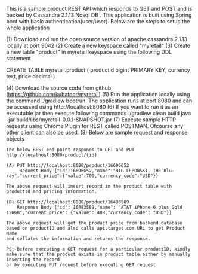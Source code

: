 This is a sample product REST API which responds to GET and POST and is backed by Cassandra 2.1.13 Nosql DB . This application is built using Spring boot with basic authentication(user/user).
Below are the steps to setup the whole application

(1) Download and run the open source version of apache cassandra 2.1.13 locally at port 9042
(2) Create a new keyspace called "myretail"
(3) Create a new table "product" in myretail keyspace using the following DDL statement

CREATE TABLE myretail.product (
    productid bigint PRIMARY KEY,
    currency text,
    price decimal
)

(4) Download the source code from github (https://github.com/kubatoor/myretail)
(5) Run the application locally using the command ./gradlew bootrun. The application runs at port 8080 and can be accessed using http://localhost:8080
(6) If you want to run it as an executable jar then execute following commands
    ./gradlew clean build
    java -jar build/libs/myretail-0.0.1-SNAPSHOT.jar
(7) Execute sample HTTP requests using Chrome Plugin for REST called POSTMAN. Ofcourse any other client can also be used.
(8) Below are sample request and response objects
    
    The below REST end point responds to GET and PUT
    http://localhost:8080/product/{id}
 
    (A) PUT http://localhost:8080/product/16696652
    	 Request Body {"id":16696652,"name":"BIG LEBOWSKI, THE Blu-ray","current_price":{"value":700,"currency_code":"USD"}}
    
    The above request will insert record in the product table with productId and pricing information.
    
    (B) GET http://localhost:8080/product/16483589
        Response Body {"id": 16483589,"name": "AT&T iPhone 6 plus Gold 128GB","current_price": {"value": 488,"currency_code": "USD"}}
    
    The above request will get the product price from backend database based on productID and also calls api.target.com URL to get Product Name
    and collates the information and returns the response. 
    
    PS:-Before executing a GET request for a particular productID, kindly make sure that the product exists in product table either by manually inserting the record
    or by executing PUT request before executing GET request
    
    
